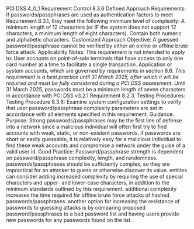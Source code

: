 PCI DSS 4_0_1 Requirement Control 8.3.6 Defined Approach Requirements: If passwords/passphrases are used as authentication factors to meet Requirement 8.3.1, they meet the following minimum level of complexity: A minimum length of 12 characters (or IF the system does not support 12 characters, a minimum length of eight characters). Contain both numeric and alphabetic characters. Customized Approach Objective: A guessed password/passphrase cannot be verified by either an online or offline brute force attack. Applicability Notes: This requirement is not intended to apply to: User accounts on point-of-sale terminals that have access to only one card number at a time to facilitate a single transaction. Application or system accounts, which are governed by requirements in section 8.6. _This requirement is a best practice until 31 March_ _2025, after which it will be required and must be_ _fully considered during a PCI DSS assessment._ Until 31 March 2025, passwords must be a minimum length of seven characters in accordance with PCI DSS v3.2.1 Requirement 8.2.3. Testing Procedures: Testing Procedure 8.3.6: Examine system configuration settings to verify that user password/passphrase complexity parameters are set in accordance with all elements specified in this requirement. Guidance: Purpose: Strong passwords/passphrases may be the first line of defense into a network since a malicious individual will often first try to find accounts with weak, static, or non-existent passwords. if passwords are short or easily guessable, it is relatively easy for a malicious individual to find these weak accounts and compromise a network under the guise of a valid user id. Good Practice: Password/passphrase strength is dependent on password/passphrase complexity, length, and randomness. passwords/passphrases should be sufficiently complex, so they are impractical for an attacker to guess or otherwise discover its value. entities can consider adding increased complexity by requiring the use of special characters and upper- and lower-case characters, in addition to the minimum standards outlined by this requirement. additional complexity increases the time required for offline brute force attacks of hashed passwords/passphrases. another option for increasing the resistance of passwords to guessing attacks is by comparing proposed password/passphrases to a bad password list and having users provide new passwords for any passwords found on the list.